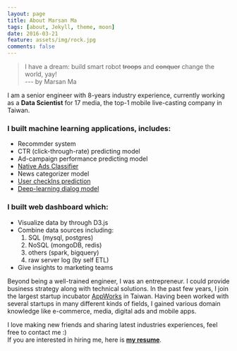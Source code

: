 ```yaml
---
layout: page
title: About Marsan Ma
tags: [about, Jekyll, theme, moon]
date: 2016-03-21
feature: assets/img/rock.jpg
comments: false
---
```

    
> I have a dream: build smart robot <strike>troops</strike> and <strike>conquer</strike> change the world, yay!  
> --- by Marsan Ma


I am a senior engineer with 8-years industry experience, currently working as a **Data Scientist** for 17 media, the top-1 mobile live-casting company in Taiwan. 


### I built machine learning applications, includes:  
* Recommder system  
* CTR (click-through-rate) predicting model  
* Ad-campaign performance predicting model  
* [Native Ads Classifier](https://github.com/Marsan-Ma/tnative)  
* News categorizer model  
* [User checkIns prediction](https://github.com/Marsan-Ma/checkins)  
* [Deep-learning dialog model](https://github.com/Marsan-Ma/tf_chatbot_seq2seq_antilm)  


### I built web dashboard which:  
* Visualize data by through D3.js  
* Combine data sources including:   
    1. SQL (mysql, postgres)  
    2. NoSQL (mongoDB, redis)  
    3. others (spark, bigquery)   
    4. raw server log (by self ETL)  
* Give insights to marketing teams


Beyond being a well-trained engineer, I was an entrepreneur. I could provide business strategy along with technical solutions. In the past few years, I join the largest startup incubator [AppWorks](https://techcrunch.com/2015/03/17/appworks-50m/) in Taiwan. Having been worked with several startups in many different kinds of fields, I gained various domain knowledge like e-commerce, media, digital ads and mobile apps.

I love making new friends and sharing latest industries experiences, feel free to contact me :)  
If you are interested in hiring me, here is **[my resume](/resume)**.

